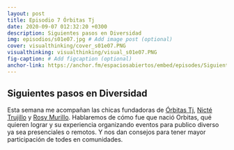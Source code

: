 ```yaml
---
layout: post
title: Episodio 7 Órbitas Tj
date: 2020-09-07 012:32:20 +0300
description: Siguientes pasos en Diversidad
img: episodios/s01e07.jpg # Add image post (optional)
cover: visualthinking/cover_s01e07.PNG
visualthinking: visualthinking/visual_s01e07.PNG
fig-caption: # Add figcaption (optional)
anchor-link: https://anchor.fm/espaciosabiertos/embed/episodes/Siguientes-pasos-en-Diversidad-ej9drh
---
```


## Siguientes pasos en Diversidad

Esta semana me acompañan las chicas fundadoras de [Órbitas Tj](https://twitter.com/orbitastj), [Nicté Trujillo](https://twitter.com/NicteTrujillo) y [Rosy Murillo](https://twitter.com/roxiewashere96). Hablaremos de cómo fue que nació Orbitas, qué quieren lograr y su experiencia organizando eventos para publico diverso ya sea presenciales o remotos. Y nos dan consejos para tener mayor participación de todes en comunidades.
